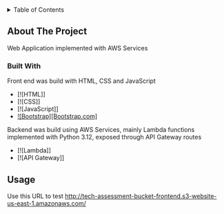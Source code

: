 <a name="readme-top"></a>

<br />


<!-- TABLE OF CONTENTS -->
<details>
  <summary>Table of Contents</summary>
  <ol>
    <li>
      <a href="#about-the-project">About The Project</a>
      <ul>
        <li><a href="#built-with">Built With</a></li>
      </ul>
    </li>
    <li>
      <a href="#getting-started">Getting Started</a>
      <ul>
        <li><a href="#prerequisites">Prerequisites</a></li>
        <li><a href="#installation">Installation</a></li>
      </ul>
    </li>
    <li><a href="#usage">Usage</a></li>
    <li><a href="#license">License</a></li>
    <li><a href="#contact">Contact</a></li>
  </ol>
</details>



<!-- ABOUT THE PROJECT -->
## About The Project
Web Application implemented with AWS Services

### Built With

Front end was build with HTML, CSS and JavaScript

* [![HTML]]
* [![CSS]]
* [![JavaScript]]
* [![Bootstrap][Bootstrap.com]][Bootstrap-url]

Backend was build using AWS Services, mainly Lambda functions implemented with Python 3.12, exposed through API Gateway routes

* [![Lambda]]
* [![API Gateway]]


## Usage

Use this URL to test http://tech-assessment-bucket-frontend.s3-website-us-east-1.amazonaws.com/


<!-- MARKDOWN LINKS & IMAGES -->
[Bootstrap-url]: https://getbootstrap.com

